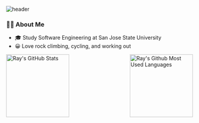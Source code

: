 <!--
**moonnada/moonnada** is a ✨ _special_ ✨ repository because its `README.md` (this file) appears on your GitHub profile.

Here are some ideas to get you started:

- 🔭 I’m currently working on ...
- 🌱 I’m currently learning ...
- 👯 I’m looking to collaborate on ...
- 🤔 I’m looking for help with ...
- 💬 Ask me about ...
- 📫 How to reach me: ...
- 😄 Pronouns: ...
- ⚡ Fun fact: ...
-->


![header](https://capsule-render.vercel.app/api?type=waving&color=auto&height=200&section=header&text=moonnada🌙&fontSize=60)



### 👨‍💻 About Me
  * 🎓 Study Software Engineering at San Jose State University
  * 😀  Love rock climbing, cycling, and working out
 
 


<a href="https://github.com/moonnada">
<img height=170 align="left" src="https://github-readme-streak-stats.herokuapp.com/?user=moonnada" alt="Ray's GitHub Stats" title="GitHub Streak" />
 
<img height=170 align="right" src="https://github-readme-stats.vercel.app/api/top-langs/?username=moonnada&layout=compact" alt="Ray's Github Most Used Languages">
</a>
 <br></br>
 <br />
